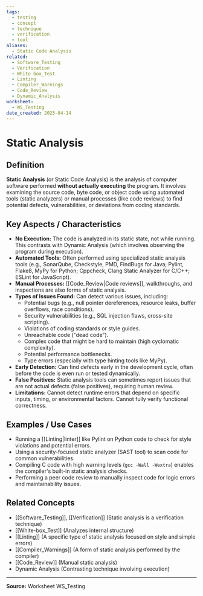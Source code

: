 ```yaml
---
tags:
  - testing
  - concept
  - technique
  - verification
  - tool
aliases:
  - Static Code Analysis
related:
  - Software_Testing
  - Verification
  - White-box_Test
  - Linting
  - Compiler_Warnings
  - Code_Review
  - Dynamic_Analysis
worksheet:
  - WS_Testing
date_created: 2025-04-14
---
```

# Static Analysis

## Definition

**Static Analysis** (or Static Code Analysis) is the analysis of computer software performed **without actually executing** the program. It involves examining the source code, byte code, or object code using automated tools (static analyzers) or manual processes (like code reviews) to find potential defects, vulnerabilities, or deviations from coding standards.

## Key Aspects / Characteristics

- **No Execution:** The code is analyzed in its static state, not while running. This contrasts with Dynamic Analysis (which involves observing the program during execution).
- **Automated Tools:** Often performed using specialized static analysis tools (e.g., SonarQube, Checkstyle, PMD, FindBugs for Java; Pylint, Flake8, MyPy for Python; Cppcheck, Clang Static Analyzer for C/C++; ESLint for JavaScript).
- **Manual Processes:** [[Code_Review|Code reviews]], walkthroughs, and inspections are also forms of static analysis.
- **Types of Issues Found:** Can detect various issues, including:
    - Potential bugs (e.g., null pointer dereferences, resource leaks, buffer overflows, race conditions).
    - Security vulnerabilities (e.g., SQL injection flaws, cross-site scripting).
    - Violations of coding standards or style guides.
    - Unreachable code ("dead code").
    - Complex code that might be hard to maintain (high cyclomatic complexity).
    - Potential performance bottlenecks.
    - Type errors (especially with type hinting tools like MyPy).
- **Early Detection:** Can find defects early in the development cycle, often before the code is even run or tested dynamically.
- **False Positives:** Static analysis tools can sometimes report issues that are not actual defects (false positives), requiring human review.
- **Limitations:** Cannot detect runtime errors that depend on specific inputs, timing, or environmental factors. Cannot fully verify functional correctness.

## Examples / Use Cases

- Running a [[Linting|linter]] like Pylint on Python code to check for style violations and potential errors.
- Using a security-focused static analyzer (SAST tool) to scan code for common vulnerabilities.
- Compiling C code with high warning levels (`gcc -Wall -Wextra`) enables the compiler's built-in static analysis checks.
- Performing a peer code review to manually inspect code for logic errors and maintainability issues.

## Related Concepts
- [[Software_Testing]], [[Verification]] (Static analysis is a verification technique)
- [[White-box_Test]] (Analyzes internal structure)
- [[Linting]] (A specific type of static analysis focused on style and simple errors)
- [[Compiler_Warnings]] (A form of static analysis performed by the compiler)
- [[Code_Review]] (Manual static analysis)
- Dynamic Analysis (Contrasting technique involving execution)

---
**Source:** Worksheet WS_Testing